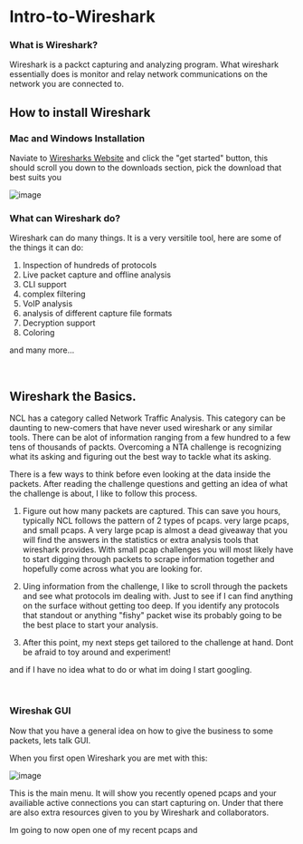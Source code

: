 # Intro-to-Wireshark

### What is Wireshark?

Wireshark is a packct capturing and analyzing program. What wireshark essentially does is monitor and relay network communications on the network you are connected to.

## How to install Wireshark

### Mac and Windows Installation

Naviate to [Wiresharks Website](https://www.wireshark.org) and click the "get started" button, this should scroll you down to the downloads section, pick the download that best suits you 

![image](https://github.com/JoshuaHartz/Intro-to-Wireshark/assets/102620766/61ba2143-7f60-43e8-af3c-0a79676809f8)



### What can Wireshark do?

Wireshark can do many things. It is a very versitile tool, here are some of the things it can do:
1. Inspection of hundreds of protocols
2. Live packet capture and offline analysis
3. CLI support
4. complex filtering
5. VoIP analysis
6. analysis of different capture file formats
7. Decryption support
8. Coloring

and many more...

<br>

## Wireshark the Basics.

NCL has a category called Network Traffic Analysis. This category can be daunting to new-comers that have never used wireshark or any similar tools. There can be alot of information ranging from a few hundred to a few tens of thousands of packts. Overcoming a NTA challenge is recognizing what its asking and figuring out the best way to tackle what its asking. 


There is a few ways to think before even looking at the data inside the packets. After reading the challenge questions and getting an idea of what the challenge is about, I like to follow this process.

1. Figure out how many packets are captured. This can save you hours, typically NCL follows the pattern of 2 types of pcaps. very large pcaps, and small pcaps. A very large pcap is almost a dead giveaway that you will find the answers in the statistics or extra analysis tools that wireshark provides. With small pcap challenges you will most likely have to start digging through packets to scrape information together and hopefully come across what you are looking for.  

2. Uing information from the challenge, I like to scroll through the packets and see what protocols im dealing with. Just to see if I can find anything on the surface without getting too deep. If you identify any protocols that standout or anything "fishy" packet wise its probably going to be the best place to start your analysis. 

3. After this point, my next steps get tailored to the challenge at hand. Dont be afraid to toy around and experiment!

and if I have no idea what to do or what im doing I start googling. 


<br>

### Wireshak GUI

Now that you have a general idea on how to give the business to some packets, lets talk GUI.

When you first open Wireshark you are met with this:

![image](https://github.com/JoshuaHartz/Intro-to-Wireshark/assets/102620766/6be91ac8-376d-4c32-8a37-33ab106c050e)

This is the main menu. It will show you recently opened pcaps and your availiable active connections you can start capturing on. Under that there are also extra resources given to you by Wireshark and collaborators. 

Im going to now open one of my recent pcaps and 




